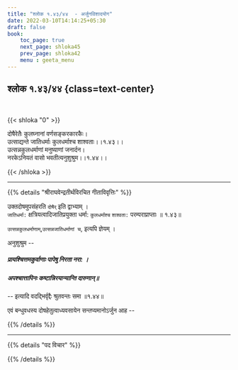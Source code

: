 ```yaml
---
title: "श्लोक १.४३/४४  - अर्जुनविशादयोग"
date: 2022-03-10T14:14:25+05:30
draft: false
book:
    toc_page: true
    next_page: shloka45
    prev_page: shloka42
    menu : geeta_menu
---
```




## श्लोक १.४३/४४ {class=text-center}

<br/>

{{< shloka  "0"  >}}

दोषैरेतैः कुलघ्नानां वर्णसङ्करकारकैः।  
उत्साद्यन्ते जातिधर्माः कुलधर्माश्च शाश्वताः।।१.४३।।  
उत्सन्नकुलधर्माणां मनुष्याणां जनार्दन।  
नरकेऽनियतं वासो भवतीत्यनुशुश्रुम।।१.४४।।

{{< /shloka >}}


---

{{% details "श्रीराघवेन्द्रतीर्थविरचित गीताविवृत्तिः" %}}

उक्तदोषमुपसंहरति `दोषैर्‌` इति द्वाभ्याम्‌ ।  
`जातिधर्मा:` क्षत्रियत्वादिजातिप्रयुक्ता धर्मा: `कुलधर्माश्च`
`शाश्वता:` परम्पराप्राप्ताः ॥ १.४३॥

`उत्सन्नकुलधर्माणाम्‌`,`उत्सन्नजातिधर्माणां च`, इत्यपि ज्ञेयम्‌ ।

अनुशुश्रुम --   
##### प्रायश्चित्तमकुर्वाणाः पापेषु निरता नरा: ।  
##### अपश्चात्तापिनः कष्टान्निरयान्यान्ति दारुणान्‌॥  
-- इत्यादि वदद्भिर्वृद्दैः श्रुतवन्तः समा ॥१.४४॥

एवं बन्धुवधस्य दोषहेतुत्वाध्यवसायेन सन्तप्यमानोऽर्जुन आह --

{{% /details %}}


---

{{% details "पद विचार" %}}


{{% /details %}}
